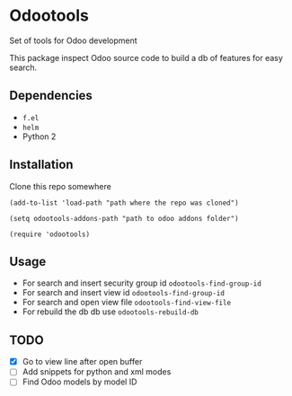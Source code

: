 # Odootools

Set of tools for Odoo development

This package inspect Odoo source code to build a db of features for easy search.

## Dependencies

- `f.el`
- `helm`
- Python 2

## Installation

Clone this repo somewhere

```elisp
(add-to-list 'load-path "path where the repo was cloned")

(setq odootools-addons-path "path to odoo addons folder")

(require 'odootools)
```

## Usage

- For search and insert security group id `odootools-find-group-id`
- For search and insert view id `odootools-find-group-id`
- For search and open view file `odootools-find-view-file`
- For rebuild the db db use `odootools-rebuild-db`


## TODO

- [X] Go to view line after open buffer
- [ ] Add snippets for python and xml modes
- [ ] Find Odoo models by model ID
